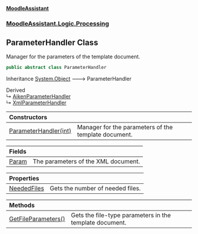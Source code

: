 #### [MoodleAssistant](index.md 'index')
### [MoodleAssistant.Logic.Processing](MoodleAssistant.Logic.Processing.md 'MoodleAssistant.Logic.Processing')

## ParameterHandler Class

Manager for the parameters of the template document.

```csharp
public abstract class ParameterHandler
```

Inheritance [System.Object](https://docs.microsoft.com/en-us/dotnet/api/System.Object 'System.Object') &#129106; ParameterHandler

Derived  
&#8627; [AikenParameterHandler](MoodleAssistant.Logic.Processing.Aiken.AikenParameterHandler.md 'MoodleAssistant.Logic.Processing.Aiken.AikenParameterHandler')  
&#8627; [XmlParameterHandler](MoodleAssistant.Logic.Processing.XML.XmlParameterHandler.md 'MoodleAssistant.Logic.Processing.XML.XmlParameterHandler')

| Constructors | |
| :--- | :--- |
| [ParameterHandler(int)](MoodleAssistant.Logic.Processing.ParameterHandler.ParameterHandler(int).md 'MoodleAssistant.Logic.Processing.ParameterHandler.ParameterHandler(int)') | Manager for the parameters of the template document. |

| Fields | |
| :--- | :--- |
| [Param](MoodleAssistant.Logic.Processing.ParameterHandler.Param.md 'MoodleAssistant.Logic.Processing.ParameterHandler.Param') | The parameters of the XML document. |

| Properties | |
| :--- | :--- |
| [NeededFiles](MoodleAssistant.Logic.Processing.ParameterHandler.NeededFiles.md 'MoodleAssistant.Logic.Processing.ParameterHandler.NeededFiles') | Gets the number of needed files. |

| Methods | |
| :--- | :--- |
| [GetFileParameters()](MoodleAssistant.Logic.Processing.ParameterHandler.GetFileParameters().md 'MoodleAssistant.Logic.Processing.ParameterHandler.GetFileParameters()') | Gets the file-type parameters in the template document. |
